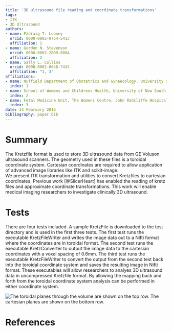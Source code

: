 ```yaml
---
title: '3D ultrasound file reading and coordinate transformations'
tags:
- ITK
- 3D Ultrasound
authors:
- name: Pádraig T. Looney
  orcid: 0000-0002-0764-5413
  affiliation: 1 
- name: Gordon N. Stevenson
  orcid: 0000-0002-2809-8084
  affiliation: 2
- name: Sally L. Collins
  orcid: 0000-0002-0648-7433
  affiliation: "1, 3"
affiliations:
- name: Nuffield Department of Obstetrics and Gynaecology, University of Oxford,Level 3, Women’s Centre, John Radcliffe Hospital, Oxford
  index: 1
- name: School of Womens and Childrens Health, University of New South Wales, Randwick, NSW, Australia
  index: 2
- name: Fetal Medicine Unit, The Womens Centre, John Radcliffe Hospital Oxford
  index: 3
date: 14 February 2016
bibliography: paper.bib
---
```


# Summary
The Kretzfile format is used to store 3D ultrasound data from GE Voluson ultrasound scanners. The geometry used in these files is a toroidal coordinate system. Cartesian coordinates are required to allow application of advanced image libraries like ITK and scikit-image.  
We present ITK transformation and utilities to convert Kretzfiles to cartesian coordinates. Previous work [@SlicerHeart] has enabled the reading of kretz files and approximate coordinate transformations.
This work will enable medical imaging researchers to investigate clinically 3D ultrasound. 

# Tests

There are four tests included. A sample KretzFile is downloaded to the test directory and is used in the first three tests. The first test runs the executable KretzFileWriter and writes the image data out to a Nifti format where the coordinates are in toroidal format. The second test runs the executable KretzConverter to output the image data to the cartesian coordinates with a voxel spacing of 0.6mm. The third test runs the executable KretzFileWriter to convert the output from the second test back into the toroidal coordinate system and saves the resulting image in Nifti format. These executables will allow researchers to analyes 3D ultrasound data in uncompressed Kretzfile format. By allowing the mapping back and forth from the toroidal coordinate system analysis can be performed in either coordinate system.

![The toroidal planes through the volume are shown on the top row. The cartesian planes are shown on the bottom row.](docs/Toroidal_Cartesian.png)

# References
